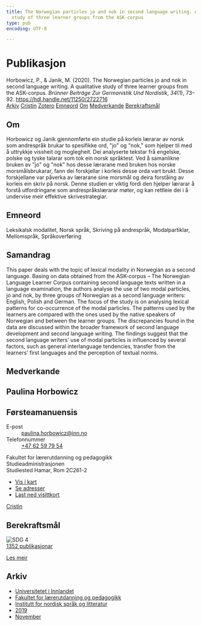 ```yaml
---
title: The Norwegian particles jo and nok in second language writing. A qualitative
  study of three learner groups from the ASK-corpus
type: pub
encoding: UTF-8

---
```

<h1>Publikasjon</h1>
<article id="csl-bib-container-QUZNR94Y" class="csl-bib-container">
  <div class="csl-bib-body"> <div class="csl-entry">Horbowicz, P., &#38; Janik, M. (2020). The Norwegian particles jo and nok in second language writing. A qualitative study of three learner groups from the ASK-corpus. <i>Brünner Beiträge Zur Germanistik Und Nordistik</i>, <i>34</i>(1), 73–92. <a href="https://hdl.handle.net/11250/2722716">https://hdl.handle.net/11250/2722716</a></div> </div>
  <div class="csl-bib-buttons">
    <a href="#taxonomy-article-QUZNR94Y" alt="archive" class="csl-bib-button">Arkiv</a>
    <a href="https://app.cristin.no/results/show.jsf?id=1745350" alt="Cristin" class="csl-bib-button">Cristin</a>
    <a href="http://zotero.org/groups/5881554/items/QUZNR94Y" alt="Zotero" class="csl-bib-button">Zotero</a>
    <a href="#keywords-article-QUZNR94Y" alt="keywords" class="csl-bib-button">Emneord</a>
    <a href="#about-article-QUZNR94Y" alt="about_pub" class="csl-bib-button">Om</a>
    <a href="#contributors-article-QUZNR94Y" alt="contributors" class="csl-bib-button">Medverkande</a>
    <a href="#sdg-article-QUZNR94Y" alt="sdg" class="csl-bib-button">Berekraftsmål</a>
  </div>
  <div id="csl-bib-meta-container-QUZNR94Y"></div>
</article>
<div id="csl-bib-meta-QUZNR94Y" class="csl-bib-meta">
  <article id="about-article-QUZNR94Y" class="about_pub-article">
    <h1>Om</h1>
    Horbowicz og Janik gjennomførte ein studie på korleis lærarar av norsk som andrespråk brukar to spesifikke ord, "jo" og "nok," som hjelper til med å uttrykkje vissheit og moglegheit. Dei analyserte tekstar frå engelske, polske og tyske talarar som tok ein norsk språktest. Ved å samanlikne bruken av "jo" og "nok" hos desse lærarane med bruken hos norske morsmålsbrukarar, fann dei forskjellar i korleis desse orda vart brukt. Desse forskjellane var påverka av lærarane sine morsmål og deira forståing av korleis ein skriv på norsk. Denne studien er viktig fordi den hjelper lærarar å forstå utfordringane som andrespråkslærarar møter, og kan rettleie dei i å undervise meir effektive skrivestrategiar.
  </article>
  <article id="keywords-article-QUZNR94Y" class="keywords-article">
    <h1>Emneord</h1>
    Leksikalsk modalitet, Norsk språk, Skriving på andrespråk, Modalpartiklar, Mellomspråk, Språkoverføring
  </article>
  <article id="abstract-article-QUZNR94Y" class="abstract-article">
    <h1>Samandrag</h1>
    This paper deals with the topic of lexical modality in Norwegian as a second language. Basing 
on data obtained from the ASK-corpus – The Norwegian Language Learner Corpus containing second language texts written in a language examination, the authors analyse the use of 
two modal particles, jo and nok, by three groups of Norwegian as a second language writers: 
English, Polish and German. The focus of the study is on analysing lexical patterns for co-occurrence of the modal particles. The patterns used by the learners are compared with the ones 
used by the native speakers of Norwegian and between the learner groups. The discrepancies 
found in the data are discussed within the broader framework of second language development and second language writing. The findings suggest that the second language writers’ 
use of modal particles is influenced by several factors, such as general interlanguage tendencies, transfer from the learners’ first languages and the perception of textual norms.
  </article>
  <article id="contributors-article-QUZNR94Y" class="contributors-article">
    <h1>Medverkande</h1>
    <div class="personas"> <div class="vrtx-hinn-person-card"> <div class="photo"> <i class="lar la-user-circle missing-person"></i> </div> <div class="info"> <hgroup><h1>Paulina Horbowicz</h1> <h2>Førsteamanuensis</h2> </hgroup><dl> <dt>E-post</dt> <dd> <a href="mailto:paulina.horbowicz@inn.no">paulina.horbowicz@inn.no</a> </dd> <dt>Telefonnummer</dt> <dd><a href="tel:+4762597954"> +47 62 59 79 54 </a></dd> </dl> <p> Fakultet for lærerutdanning og pedagogikk<br> Studieadministrasjonen<br> Studiested Hamar, Rom 2C261-2 </p> <ul class="vrtx-hinn-links"> <li><a href="https://www.google.com/maps?q=60.79625,11.07386">Vis i kart</a></li> <li><a href="https://www.inn.no/finn-en-ansatt/paulina-horbowicz.html#vrtx-hinn-addresses">Se adresser</a></li> <li><a href="https://www.inn.no/finn-en-ansatt/paulina-horbowicz.html?vrtx=vcf">Last ned visittkort</a></li> </ul> </div> </div> <a href="https://app.cristin.no/persons/show.jsf?id=896186" alt="Cristin URL" class="personas-cristin">Cristin</a> </div>
  </article>
  <article id="sdg-article-QUZNR94Y" class="sdg-article">
    <h1>Berekraftsmål</h1>
    <div class="sdg-container"><div id="sdg4" class="sdg">
        <img src="{{< params subfolder >}}images/sdg/sdg04_nn.png" class="image" alt="SDG 4">
        <div class="sdg-overlay">
          <a href="/nn/archive/?key=?sdg=4#archive" class="sdg-publication-count"><span>1352</span> publikasjonar</a>
          <p><a href="https://fn.no/om-fn/fns-baerekraftsmaal/god-utdanning?lang=nno-NO" class="sdg-read-more">Les meir</a></p>
        </div>
      </div></div>
  </article>
  <article id="taxonomy-article-QUZNR94Y" class="taxonomy-article">
    <h1>Arkiv</h1>
    <ul>
      <li>
        <a href="/nn/archive/?key=3DCRN523">Universitetet i Innlandet</a>
      </li>
      <li>
        <a href="/nn/archive/?key=WYNZA47F">Fakultet for lærerutdanning og pedagogikk</a>
      </li>
      <li>
        <a href="/nn/archive/?key=T9U6ILTU">Institutt for nordisk språk og litteratur</a>
      </li>
      <li>
        <a href="/nn/archive/?key=AS5QFSER">2019</a>
      </li>
      <li>
        <a href="/nn/archive/?key=FHRJJ6AX">November</a>
      </li>
    </ul>
  </article>
</div>
